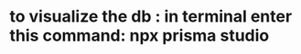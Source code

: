# to visualize the db : in terminal enter this command: npx prisma studio

<!-- https://hendrixer.github.io/API-design-v4/-->
<!-- render.com for web service and DB -->
